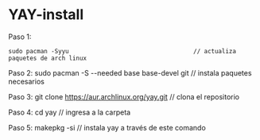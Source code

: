 # YAY-install

Paso 1:

```shell
sudo pacman -Syyu                                   // actualiza paquetes de arch linux
```

Paso 2:
        sudo pacman -S --needed base base-devel git         // instala paquetes necesarios

Paso 3:
        git clone https://aur.archlinux.org/yay.git         // clona el repositorio

Paso 4:
        cd yay                                              // ingresa a la carpeta

Paso 5:
        makepkg -si                                         // instala yay a través de este comando
	
